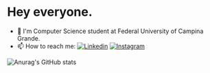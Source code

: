 Hey everyone.
========
- 🔨 I'm Computer Science student at Federal University of Campina Grande.
- 📫 How to reach me: [![Linkedin](https://img.shields.io/badge/-LinkedIn-blue?style=flat&logo=linkedin)](https://www.linkedin.com/in/cristian-alves-012432213/) [![Instagram](https://img.shields.io/badge/-Instagram-e4405f?style=flat&logo=instagram&logoColor=white)](https://www.instagram.com/_criss.alvess_/)

![Anurag's GitHub stats](https://github-readme-stats.vercel.app/api?username=crissalves&show_icons=true&theme=tokyonight)
